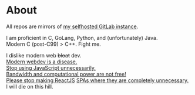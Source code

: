 # About

All repos are mirrors of [my selfhosted GitLab instance](https://gitlab.wuhoo.xyz/jerry).

I am proficient in C, GoLang, Python, and (unfortunately) Java.  
Modern C (post-C99) > C++. Fight me.

I dislike modern web ~~bloat~~ dev.  
[Modern webdev is a disease.](https://blog.geraldwu.com/posts/a-new-website/)  
[Stop using JavaScript unnecessarily.](https://idlewords.com/talks/website_obesity.htm)  
[Bandwidth and computational power are not free!](https://danluu.com/web-bloat/)  
[Please stop making ReactJS](https://dev.to/ender_minyard/why-you-should-stop-using-react-g7c) [SPAs where they are completely unnecessary.](https://macwright.com/2020/05/10/spa-fatigue.html)  
I will die on this hill.

